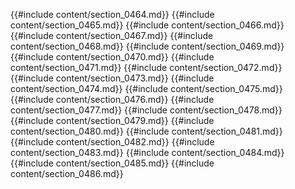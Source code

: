 {{#include content/section_0464.md}}
{{#include content/section_0465.md}}
{{#include content/section_0466.md}}
{{#include content/section_0467.md}}
{{#include content/section_0468.md}}
{{#include content/section_0469.md}}
{{#include content/section_0470.md}}
{{#include content/section_0471.md}}
{{#include content/section_0472.md}}
{{#include content/section_0473.md}}
{{#include content/section_0474.md}}
{{#include content/section_0475.md}}
{{#include content/section_0476.md}}
{{#include content/section_0477.md}}
{{#include content/section_0478.md}}
{{#include content/section_0479.md}}
{{#include content/section_0480.md}}
{{#include content/section_0481.md}}
{{#include content/section_0482.md}}
{{#include content/section_0483.md}}
{{#include content/section_0484.md}}
{{#include content/section_0485.md}}
{{#include content/section_0486.md}}
